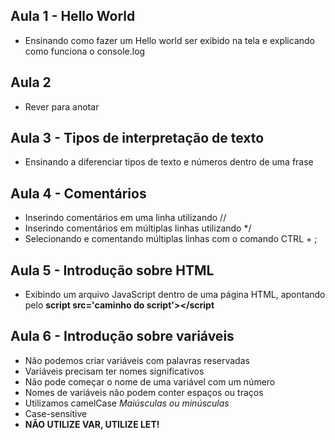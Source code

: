 ## Aula 1 - Hello World

* Ensinando como fazer um Hello world ser exibido na tela e explicando como funciona o console.log

## Aula 2

* Rever para anotar

## Aula 3 - Tipos de interpretação de texto

* Ensinando a diferenciar tipos de texto e números dentro de uma frase

## Aula 4 - Comentários

* Inserindo comentários em uma linha utilizando //
* Inserindo comentários em múltiplas linhas utilizando */ 
* Selecionando e comentando múltiplas linhas com o comando CTRL + ;

## Aula 5 - Introdução sobre HTML

* Exibindo um arquivo JavaScript dentro de uma página HTML, apontando pelo **script src='caminho do script'></script**

## Aula 6 - Introdução sobre variáveis

* Não podemos criar variáveis com palavras reservadas
* Variáveis precisam ter nomes significativos
* Não pode começar o nome de uma variável com um número
* Nomes de variáveis não podem conter espaços ou traços
* Utilizamos camelCase *Maiúsculas ou minúsculas*
* Case-sensitive
* **NÃO UTILIZE VAR, UTILIZE LET!**